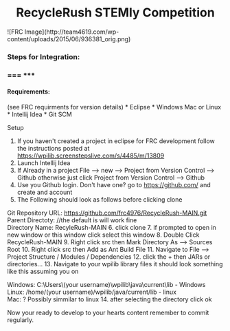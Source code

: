 <div align="center"><h1>RecycleRush STEMly Competition</h1></div>
![FRC Image](http://team4619.com/wp-content/uploads/2015/06/936381_orig.png)
<h3>Steps for Integration:<h3>
===
***
<h4>Requirements:</h4>
(see FRC requirments for version details)
* Eclipse
* Windows Mac or Linux 
* Intellij Idea
* Git SCM

Setup

1.  If you haven't created a project in eclipse for FRC development follow the instructions posted at https://wpilib.screenstepslive.com/s/4485/m/13809
2. Launch Intellij Idea
3. If Already in a project File --> new --> Project from Version Control --> Github otherwise just click  Project from Version Control --> Github
4. Use you Github login. Don't have one? go to https://github.com/ and create and account
5. The Following should look as follows before clicking clone

 Git Repository URL: https://github.com/frc4976/RecycleRush-MAIN.git<br>
 Parent Directoty: //the default is will work fine<br>
 Directory Name: RecyleRush-MAIN
6. click clone
7. if prompted to open in new window or this window click select this window
8. Double Click RecycleRush-MAIN
9. Right click src then Mark Directory As --> Sources Root
10. Right click src then Add as Ant Build File
11. Navigate to File --> Project Structure / Modules / Dependencies
12. click the + then JARs or directories...
13. Navigate to your wpilib library files it should look something like this assuming you on 

 Windows: C:\Users\\(your username)\wpilib\java\current\lib - Windows <br>
 Linux: /home/(your username)/wpilib/java/current/lib - linux <br>
 Mac: ? Possibly simmilar to linux
14. after selecting the directory click ok

Now your ready to develop to your hearts content remember to commit regularly. 
